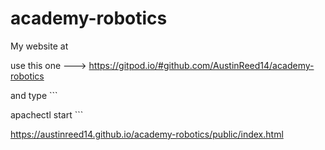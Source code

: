 # academy-robotics


My website at

use this one --->   https://gitpod.io/#github.com/AustinReed14/academy-robotics

and type ```

apachectl start ```



https://austinreed14.github.io/academy-robotics/public/index.html
